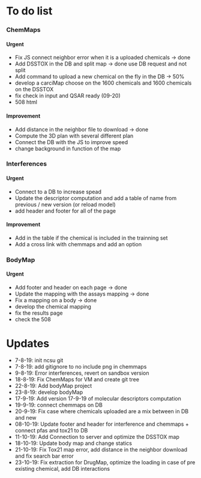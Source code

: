 # To do list
### ChemMaps
#### Urgent 
- Fix JS connect neighbor error when it is a uploaded chemicals -> done
- Add DSSTOX in the DB and split map -> done use DB request and not split
- Add command to upload a new chemical on the fly in the DB -> 50%
- develop a carciMap choose on the 1600 chemicals and 1600 chemicals on the DSSTOX 
- fix check in input and QSAR ready (09-20)
- 508 html

#### Improvement
- Add distance in the neighbor file to download -> done
- Compute the 3D plan with several different plan
- Connect the DB with the JS to improve speed
- change background in function of the map


### Interferences
#### Urgent
- Connect to a DB to increase spead
- Update the descriptor computation and add a table of name from previous / new version (or reload model)
- add header and footer for all of the page

#### Improvement
- Add in the table if the chemical is included in the trainning set
- Add a cross link with chemmaps and add an option


### BodyMap
#### Urgent
- Add footer and header on each page -> done
- Update the mapping with the assays mapping -> done
- Fix a mapping on a body -> done
- develop the chemical mapping
- fix the results page
- check the 508


# Updates 
- 7-8-19: init ncsu git
- 7-8-19: add gitignore to no include png in chemmaps
- 9-8-19: Error interferences, revert on sandbox version
- 18-8-19: Fix ChemMaps for VM and create git tree
- 22-8-19: Add bodyMap project
- 23-8-19: develop bodyMap
- 17-9-19: Add version 17-9-19 of molecular descriptors computation
- 19-9-19: connect chemmaps on DB
- 20-9-19: Fix case where chemicals uploaded are a mix between in DB and new
- 08-10-19: Update footer and header for interference and chemmaps + connect pfas and tox21 to DB
- 11-10-19: Add Connection to server and optimize the DSSTOX map
- 18-10-19: Update body map and change statics
- 21-10-19: Fix Tox21 map error, add distance in the neighbor download and fix search bar error
- 23-10-19: Fix extraction for DrugMap, optimize the loading in case of pre existing chemical, add DB interactions 

